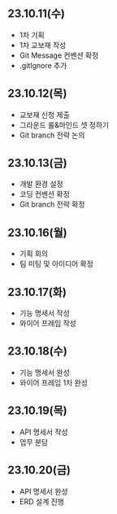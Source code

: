 ## 23.10.11(수)

- 1차 기획
- 1차 교보재 작성
- Git Message 컨벤션 확정
- .gitIgnore 추가

## 23.10.12(목)

- 교보재 신청 제출
- 그라운드 룰&마인드 셋 정하기
- Git branch 전략 논의

## 23.10.13(금)

- 개발 환경 설정
- 코딩 컨벤션 확정
- Git branch 전략 확정

## 23.10.16(월)

- 기획 회의
- 팀 미팅 및 아이디어 확정

## 23.10.17(화)

- 기능 명세서 작성
- 와이어 프레임 작성

## 23.10.18(수)

- 기능 명세서 완성
- 와이어 프레임 1차 완성

## 23.10.19(목)

- API 명세서 작성
- 업무 분담

## 23.10.20(금)

- API 명세서 완성
- ERD 설계 진행
